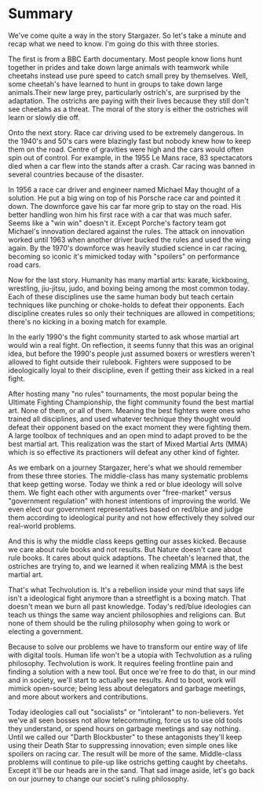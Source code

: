 
# Summary

We've come quite a way in the story Stargazer. So let's take a minute and recap what we need to know. I'm going do this with three stories.

The first is from a BBC Earth documentary. Most people know lions hunt together in prides and take down large animals with teamwork while cheetahs instead use pure speed to catch small prey by themselves. Well, some cheetah's have learned to hunt in groups to take down large animals.Their new large prey, particularly ostrich's, are surprised by the adaptation. The ostrichs are paying with their lives because they still don't see cheetahs as a threat. The moral of the story is either the ostriches will learn or slowly die off.

Onto the next story. Race car driving used to be extremely dangerous. In the 1940's and 50's cars were blazingly fast but nobody knew how to keep them on the road. Centre of gravities were high and the cars would often spin out of control. For example, in the 1955 Le Mans race, 83 spectacators died when a car flew into the stands after a crash. Car racing was banned in several countries because of the disaster.

In 1956 a race car driver and engineer named Michael May thought of a solution. He put a big wing on top of his Porsche race car and pointed it down. The downforce gave his car far more grip to stay on the road. His better handling won him his first race with a car that was much safer. Seems like a "win win" doesn't it. Except Porche's factory team got Michael's innovation declared against the rules. The attack on innovation worked until 1963 when another driver bucked the rules and used the wing again. By the 1970's downforce was heavily studied science in car racing, becoming so iconic it's mimicked today with "spoilers" on performance road cars.

Now for the last story. Humanity has many martial arts: karate, kickboxing, wrestling, jiu-jitsu, judo, and boxing being among the most common today. Each of these disciplines use the same human body but teach certain techniques like punching or choke-holds to defeat their opponents. Each discipline creates rules so only their techniques are allowed in competitions; there's no kicking in a boxing match for example.

In the early 1990's the fight community started to ask whose martial art would win a real fight. On reflection, it seems funny that this was an original idea, but before the 1990's people just assumed boxers or wrestlers weren't allowed to fight outside their rulebook. Fighters were supposed to be ideologically loyal to their discipline, even if getting their ass kicked in a real fight.

After hosting many "no rules" tournaments, the most popular being the Ultimate Fighting Championship, the fight community found the best martial art. None of them, or all of them. Meaning the best fighters were ones who trained all disciplines, and used whatever technique they thought would defeat their opponent based on the exact moment they were fighting them. A large toolbox of techniques and an open mind to adapt proved to be the best martial art. This realization was the start of Mixed Martial Arts (MMA) which is so effective its practioners will defeat any other kind of fighter.

As we embark on a journey Stargazer, here's what we should remember from these three stories. The middle-class has many systematic problems that keep getting worse. Today we think a red or blue ideology will solve them. We fight each other with arguments over "free-market" versus "government regulation" with honest intentions of improving the world. We even elect our government representatives based on red/blue and judge them according to ideological purity and not how effectively they solved our real-world problems.

And this is why the middle class keeps getting our asses kicked. Because we care about rule books and not results. But Nature doesn't care about rule books. It cares about quick adaptions. The cheetah's learned that, the ostriches are trying to, and we learned it when realizing MMA is the best martial art.

That's what Techvolution is. It's a rebellion inside your mind that says life isn't a ideological fight anymore than a streetfight is a boxing match. That doesn't mean we burn all past knowledge. Today's red/blue ideologies can teach us things the same way ancient philosophies and religions can. But none of them should be the ruling philosophy when going to work or electing a government.

Because to solve our problems we have to transform our entire way of life with digital tools. Human life won't be a utopia with Techvolution as a ruling philosophy. Techvolution is work. It requires feeling frontline pain and finding a solution with a new tool. But once we're free to do that, in our mind and in society, we'll start to actually see results. And to boot, work will mimick open-source; being less about delegators and garbage meetings, and more about workers and contributions.

Today ideologies call out "socialists" or "intolerant" to non-believers. Yet we've all seen bosses not allow telecommuting, force us to use old tools they understand, or spend hours on garbage meetings and say nothing. Until we called our "Darth Blockbuster" to these antagonists they'll keep using their Death Star to suppressing innovation; even simple ones like spoilers on racing car. The result will be more of the same. Middle-class problems will continue to pile-up like ostrichs getting caught by cheetahs. Except it'll be our heads are in the sand. That sad image aside, let's go back on our journey to change our societ's ruling philosophy.
